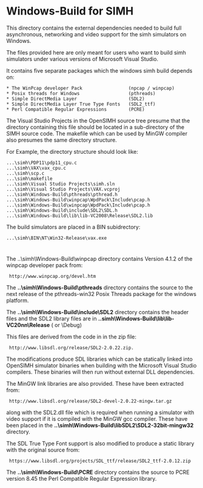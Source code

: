 # Windows-Build for SIMH

This directory contains the external dependencies needed to build full
asynchronous, networking and video support for the simh simulators on Windows.

The files provided here are only meant for users who want to build simh 
simulators under various versions of Microsoft Visual Studio.  

It contains five separate packages which the windows simh build depends on:

    * The WinPcap developer Pack                 (npcap / winpcap)
    * Posix threads for Windows                  (pthreads)
    * Simple DirectMedia Layer                   (SDL2)
    * Simple DirectMedia Layer True Type Fonts   (SDL2_ttf)
    * Perl Compatible Regular Expressions        (PCRE)

The Visual Studio Projects in the OpenSIMH source tree presume that 
the directory containing this file should be located in a
sub-directory of the SIMH source code.  The makefile which can
be used by MinGW compiler also presumes the same directory structure.

For Example, the directory structure should look like:

    ...\simh\PDP11\pdp11_cpu.c
    ...\simh\VAX\vax_cpu.c
    ...\simh\scp.c
    ...\simh\makefile
    ...\simh\Visual Studio Projects\simh.sln
    ...\simh\Visual Studio Projects\VAX.vcproj
    ...\simh\Windows-Build\pthreads\pthread.h
    ...\simh\Windows-Build\winpcap\WpdPack\Include\pcap.h
    ...\simh\Windows-Build\winpcap\WpdPack\Include\pcap.h
    ...\simh\Windows-Build\include\SDL2\SDL.h
    ...\simh\Windows-Build\lib\lib-VC2008\Release\SDL2.lib

The build simulators are placed in a BIN subidrectory:

    ...\simh\BIN\NT\Win32-Release\vax.exe

#

The ..\simh\Windows-Build\winpcap directory contains Version 4.1.2 of 
the winpcap developer pack from: 

     http://www.winpcap.org/devel.htm

The **..\simh\Windows-Build\pthreads** directory contains the source to the 
next release of the pthreads-win32 Posix Threads package for the windows 
platform.

The **..\simh\Windows-Build\include\SDL2** directory contains the header files
and the SDL2 library files are in **..simh\Windows-Build\lib\lib-VC20nn\Release** ( or \Debug)

This files are derived from the code in in the zip file: 

     http://www.libsdl.org/release/SDL2-2.0.22.zip.  

The modifications produce SDL libraries which can be statically linked into OpenSIMH simulator
binaries when building with the Microsoft Visual Studio compilers.  These binaries will 
then run without external DLL dependencies.  

The MinGW link libraries are also provided. These have been extracted from:

     http://www.libsdl.org/release/SDL2-devel-2.0.22-mingw.tar.gz 

along with the SDL2.dll file which is required when running a simulator with video 
support if it is compiled with the MinGW gcc compiler.  These have been placed in the **..\simh\Windows-Build\libSDL2\SDL2-32bit-mingw32** directory.

The SDL True Type Font support is also modified to produce a static library 
with the original source from:

     https://www.libsdl.org/projects/SDL_ttf/release/SDL2_ttf-2.0.12.zip

The **..\simh\Windows-Build\PCRE** directory contains the source to PCRE version
8.45 the Perl Compatible Regular Expression library.

#

